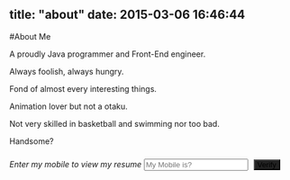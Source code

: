 title: "about"
date: 2015-03-06 16:46:44
---

#About Me

A proudly Java programmer and Front-End engineer.

Always foolish, always hungry.

Fond of almost every interesting things.

Animation lover but not a otaku.

Not very skilled in basketball and swimming nor too bad.

Handsome?

_Enter my mobile to view my resume_
<input id="mobi_num" placeholder="My Mobile is?"></input><button class="brand verify" onclick="$.getScript('/scripts/checkMobile.js',function(){checkMobile('mobi_num')})" ripple="0">Verify</button>
<body onload="console.clear();console.log('%c轻敲键盘 静候回音','background: black;color:white;padding:2px 10px 2px 10px;position:absolute;top:0px')"></body>
<style>
	#posts{
		text-align: center;
	}
	.brand.verify{
		margin: 10px;
		background: #222;
		padding: 0px 5px 0px 5px;
	}
</style>